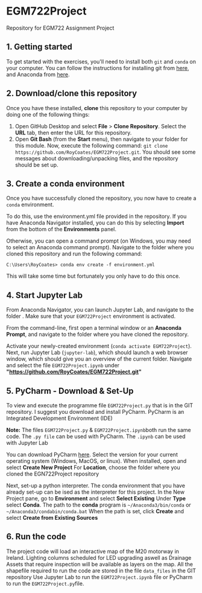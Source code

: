 # EGM722Project
Repository for EGM722 Assignment Project

## 1. Getting started

To get started with the exercises, you'll need to install both `git` and `conda` on your computer. You can follow the instructions for installing git from [here](https://git-scm.com/downloads), 
and Anaconda from [here](https://docs.anaconda.com/anaconda/install/). 

## 2. Download/clone this repository

Once you have these installed, __clone__ this repository to your computer by doing one of the following things:

1. Open GitHub Desktop and select __File__ > __Clone Repository__. Select the __URL__ tab, then enter the URL for this 
   repository.
2. Open __Git Bash__ (from the __Start__ menu), then navigate to your folder for this module.
   Now, execute the following command: `git clone https://github.com/RoyCoates/EGM722Project.git`. You should see some messages
   about downloading/unpacking files, and the repository should be set up.

## 3. Create a conda environment

Once you have successfully cloned the repository, you now have to create a `conda` environment.

To do this, use the environment.yml file provided in the repository. If you have Anaconda Navigator installed,
you can do this by selecting __Import__ from the bottom of the __Environments__ panel. 

Otherwise, you can open a command prompt (on Windows, you may need to select an Anaconda command prompt). Navigate
to the folder where you cloned this repository and run the following command:

```
C:\Users\RoyCoates> conda env create -f environment.yml
```

This will take some time but fortunately you only have to do this once.

## 4. Start Jupyter Lab

From Anaconda Navigator, you can launch Jupyter Lab, and navigate to the folder . Make sure that your `EGM722Project` environment is activated.

From the command-line, first open a terminal window or an __Anaconda Prompt__, and navigate to the folder where you have
cloned the repository.

Activate your newly-created environment (`conda activate EGM722Project`). Next, run Jupyter Lab (`jupyter-lab`),
which should launch a web browser window, which should give you an overview of the current folder. 
Navigate and select the file `EGM722Project.ipynb` under __"https://github.com/RoyCoates/EGM722Project.git"__

## 5. PyCharm - Download & Set-Up

To view and execute the programme file `EGM722Project.py` that is in the GIT repository. I suggest you download and install PyCharm. PyCharm is an Integrated Development Environment (IDE)

__Note:__ The files `EGM722Project.py` & `EGM722Project.ipynb`both run the same code. The `.py file` can be used with PyCharm. The `.ipynb` can be used with Jupyter Lab

You can download PyCharm [here](https://www.jetbrains.com/pycharm/download/other.html). Select the version for your current operating system (Windows, MacOS, or linux). 
When installed, open and select __Create New Project__
For __Location__, choose the folder where you cloned the EGN722Project repository

Next, set-up a python interpreter. The conda environment that you have already set-up  can be ised as the interpreter for this project. 
In the New Project pane, go to __Environment__ and select __Select Existing__
Under __Type__ select __Conda__. 
The path to the __conda__ program is `~/Anaconda3/bin/conda` or `~/Anaconda3/condabin/conda.bat`
When the path is set, click __Create__ and select __Create from Existing Sources__

## 6. Run the code
The project code will load an interactive map of the M20 motorway in Ireland. Lighting columns scheduled for LED upgrading aswell as Drainage Assets that require inspection will be available as layers on the map.
All the shapefile required to run the code are stored in the file `data_files` in the GIT repository
Use Jupyter Lab  to run the `EGM722Project.ipynb` file or PyCharm to run the `EGM722Project.py`file.
